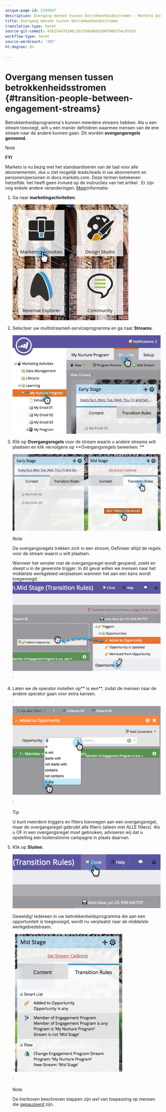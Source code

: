 ```yaml
---
unique-page-id: 2359947
description: Overgang mensen tussen betrokkenheidsstromen - Marketo Docs - Productdocumentatie
title: Overgang mensen tussen betrokkenheidsstromen
translation-type: tm+mt
source-git-commit: 47b2fee7d146c3dc558d4bbb10070683f4cdfd3d
workflow-type: tm+mt
source-wordcount: '297'
ht-degree: 0%

---
```



# Overgang mensen tussen betrokkenheidsstromen {#transition-people-between-engagement-streams}

Betrokkenheidsprogramma&#39;s kunnen meerdere streams hebben. Als u een stream [](../../../../product-docs/email-marketing/drip-nurturing/creating-an-engagement-program/add-a-stream.md)toevoegt, wilt u een manier definiëren waarmee mensen van de ene stream naar de andere kunnen gaan. Dit worden **overgangsregels genoemd.**

>[!NOTE]
>
>**FYI**
>
>Marketo is nu bezig met het standaardiseren van de taal voor alle abonnementen, dus u ziet mogelijk leads/leads in uw abonnement en personen/personen in docs.marketo.com. Deze termen betekenen hetzelfde. het heeft geen invloed op de instructies van het artikel . Er zijn nog enkele andere veranderingen. [Meer](http://docs.marketo.com/display/DOCS/Updates+to+Marketo+Terminology)informatie.

1. Ga naar **marketingactiviteiten**.

   ![](assets/ma.png)

1. Selecteer uw multistreamed-serviceprogramma en ga naar **Streams**.

   ![](assets/multistream.jpg)

1. Klik op **Overgangsregels** voor de stream waarin u andere streams wilt plaatsen en klik vervolgens op **Overgangsregels bewerken. **

   ![](assets/image2014-9-15-18-3a10-3a18.png)

   >[!NOTE]
   >
   >De overgangsregels trekken zich in een stroom; Definieer altijd de regels voor de stream waarin u wilt plaatsen.

   Wanneer het venster met de overgangsregel wordt geopend, zoekt en sleept u in de gewenste trigger. In dit geval willen we mensen naar het middelste werkgebied verplaatsen wanneer het aan een kans wordt toegevoegd.
` ![](assets/image2014-9-15-18-3a10-3a46.png)

   `

1. Laten we de operator instellen op** is een**, zodat de mensen naar de andere operator gaan voor extra kansen.

   ` ![](assets/image2014-9-15-18-3a11-3a14.png)

   `

   >[!TIP]
   >
   >U kunt meerdere triggers en filters toevoegen aan een overgangsregel, maar de overgangsregel gebruikt alle filters (alleen met ALLE filters). Als u OF in een overgangsregel moet gebruiken, adviseren wij dat u opstelling een buitenslimme campagne in plaats daarvan.

1. Klik op **Sluiten**.

   ![](assets/image2014-9-15-18-3a11-3a23.png)

   Geweldig! Iedereen in uw betrokkenheidsprogramma die aan een opportuniteit is toegevoegd, wordt nu verplaatst naar de middelste werkgebiedstream.

   ` ![](assets/image2014-9-15-18-3a11-3a29.png)

   `

   >[!NOTE]
   >
   >De hierboven beschreven stappen zijn *wel* van toepassing op mensen die [gepauzeerd](http://docs.marketo.com/display/DOCS/Pause+People+in+an+Engagement+Program) zijn.

